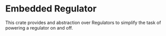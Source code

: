 # Embedded Regulator

This crate provides and abstraction over Regulators to simplify the
task of powering a regulator on and off.

